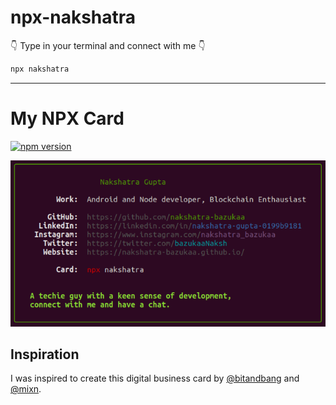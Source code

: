 # npx-nakshatra

👇 Type in your terminal and connect with me 👇

```bash
npx nakshatra
```
---
# My NPX Card

[![npm version](https://badge.fury.io/js/simongolms.svg)](https://badge.fury.io/js/simongolms)

<p align="center">
  <img src="Assets/NPX card.png" alt="npx simongolms demo"/>
</p>


## Inspiration

I was inspired to create this digital business card by [@bitandbang](https://github.com/bnb/bitandbang) and [@mixn](https://github.com/mixn/milos). 